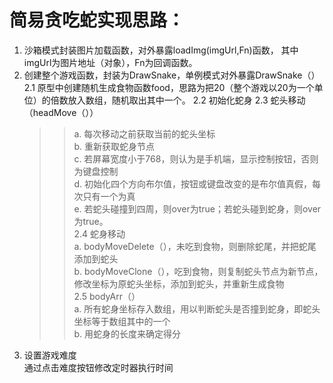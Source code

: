 # 简易贪吃蛇实现思路：<br>
1. 沙箱模式封装图片加载函数，对外暴露loadImg(imgUrl,Fn)函数，
其中imgUrl为图片地址（对象），Fn为回调函数。<br>
2. 创建整个游戏函数，封装为DrawSnake，单例模式对外暴露DrawSnake（）<br>
  2.1 原型中创建随机生成食物函数food，思路为把20（整个游戏以20为一个单位）的倍数放入数组，随机取出其中一个。
  2.2 初始化蛇身
  2.3 蛇头移动（headMove（））<br>
    >>a. 每次移动之前获取当前的蛇头坐标<br>
    >>b. 重新获取蛇身节点<br>
    >>c. 若屏幕宽度小于768，则认为是手机端，显示控制按钮，否则为键盘控制<br>
    >>d. 初始化四个方向布尔值，按钮或键盘改变的是布尔值真假，每次只有一个为真<br>
    >>e. 若蛇头碰撞到四周，则over为true；若蛇头碰到蛇身，则over为true。<br>
  2.4 蛇身移动<br>
    >>a. bodyMoveDelete（），未吃到食物，则删除蛇尾，并把蛇尾添加到蛇头<br>
    >>b. bodyMoveClone（），吃到食物，则复制蛇头节点为新节点，修改坐标为原蛇头坐标，添加到蛇头，并重新生成食物<br>
  2.5 bodyArr（）<br>
    >>a. 所有蛇身坐标存入数组，用以判断蛇头是否撞到蛇身，即蛇头坐标等于数组其中的一个<br>
    >>b. 用蛇身的长度来确定得分<br>
3. 设置游戏难度<br>
   通过点击难度按钮修改定时器执行时间
